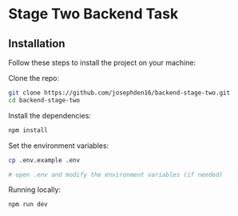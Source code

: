 # Stage Two Backend Task

## Installation

Follow these steps to install the project on your machine:

Clone the repo:

```bash
git clone https://github.com/josephden16/backend-stage-two.git
cd backend-stage-two
```

Install the dependencies:

```bash
npm install
```

Set the environment variables:

```bash
cp .env.example .env

# open .env and modify the environment variables (if needed)
```

Running locally:

```bash
npm run dev
```

